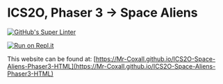 # ICS2O, Phaser 3 → Space Aliens

[![GitHub's Super Linter](https://github.com/Mr-Coxall/ICS2O-Space-Aliens-Phaser3-HTML/workflows/GitHub's%20Super%20Linter/badge.svg)](https://github.com/Mr-Coxall/ICS2O-Space-Aliens-Phaser3-HTML/actions)

[![Run on Repl.it](https://repl.it/badge/github/Mr-Coxall/ICS2O-Space-Aliens-Phaser3-HTML)](https://repl.it/github/Mr-Coxall/ICS2O-Space-Aliens-Phaser3-HTML)

This website can be found at: [https://Mr-Coxall.github.io/ICS2O-Space-Aliens-Phaser3-HTML](https://Mr-Coxall.github.io/ICS2O-Space-Aliens-Phaser3-HTML)
